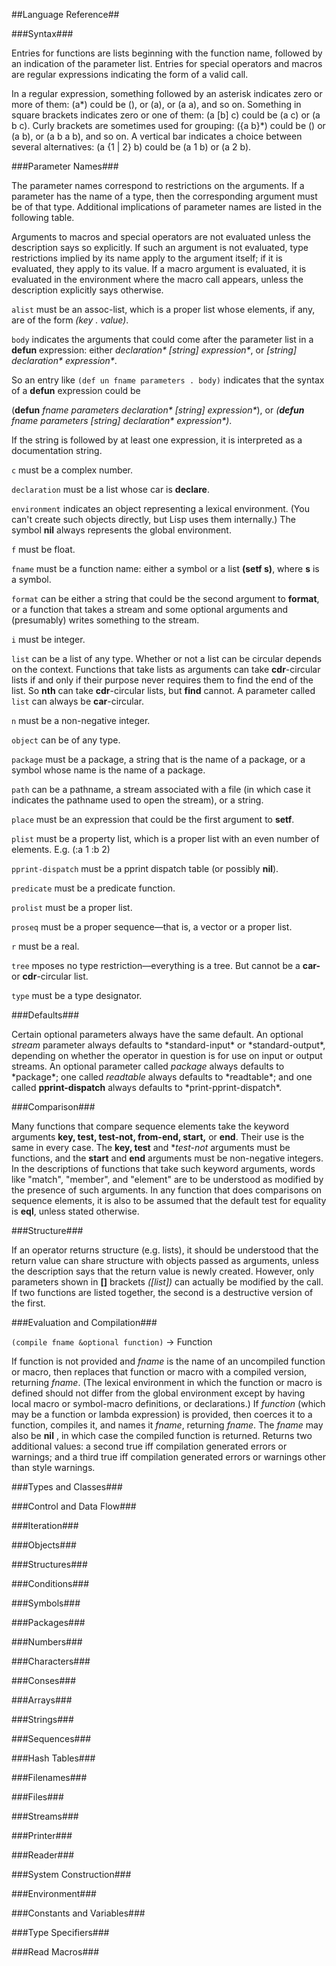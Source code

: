 ##Language Reference##

###Syntax###

Entries for functions are lists beginning with the function name, followed by an
indication of the parameter list. Entries for special operators and macros are regular
expressions indicating the form of a valid call.

In a regular expression, something followed by an asterisk indicates zero or more of them:
(a\*) could be (), or (a), or (a a), and so on. Something in square brackets indicates
zero or one of them: (a [b] c) could be (a c) or (a b c). Curly brackets are sometimes
used for grouping: ({a b}\*) could be () or (a b), or (a b a b), and so on. A vertical bar
indicates a choice between several alternatives:
(a {1 | 2} b) could be (a 1 b) or (a 2 b).

###Parameter Names###

The parameter names correspond to restrictions on the arguments. If a parameter has the
name of a type, then the corresponding argument must be of that type. Additional
implications of parameter names are listed in the following table.

Arguments to macros and special operators are not evaluated unless the description says so
explicitly. If such an argument is not evaluated, type restrictions implied by its name
apply to the argument itself; if it is evaluated, they apply to its value. If a macro
argument is evaluated, it is evaluated in the environment where the macro call appears,
unless the description explicitly says otherwise.

```alist```
must be an assoc-list, which is a proper list whose elements, if any, are of the form
_(key . value)_.

```body```
indicates the arguments that could come after the parameter list in a **defun** expression: either
_declaration\* [string] expression\*_,
or
_[string] declaration\* expression\*_.

So an entry like `(def un fname parameters . body)` indicates that the syntax of a
**defun** expression could be

(**defun** _fname parameters declaration\* [string] expression\*_),
or
_(**defun** fname parameters [string] declaration\* expression\*)_.

If the string is followed by at least one expression, it is interpreted as a documentation string.

```c```
must be a complex number.

```declaration```
must be a list whose car is **declare**.

```environment```
indicates an object representing a lexical environment. (You can't create such objects
directly, but Lisp uses them internally.) The symbol **nil** always represents the global
environment.

```f```
must be float.

```fname```
must be a function name: either a symbol or a list **(setf s)**, where **s** is a symbol.

```format```
can be either a string that could be the second argument to **format**, or a function that
takes a stream and some optional arguments and (presumably) writes something to the
stream.

```i```
must be integer.

```list```
can be a list of any type. Whether or not a list can be circular depends on the
context. Functions that take lists as arguments can take **cdr**-circular lists if and only
if their purpose never requires them to find the end of the list. So **nth** can take
**cdr**-circular lists, but **find** cannot. A parameter called `list` can always be
**car**-circular.

```n```
must be a non-negative integer.

```object```
can be of any type.

```package```
must be a package, a string that is the name of a package, or a symbol whose name is the
name of a package.

```path```
can be a pathname, a stream associated with a file (in which case it indicates the
pathname used to open the stream), or a string.

```place```
must be an expression that could be the first argument to **setf**.

```plist```
must be a property list, which is a proper list with an even number of elements.
E.g. (:a 1 :b 2)

```pprint-dispatch```
must be a pprint dispatch table (or possibly **nil**).

```predicate```
must be a predicate function.

```prolist```
must be a proper list.

```proseq```
must be a proper sequence—that is, a vector or a proper list.

```r```
must be a real.

```tree```
mposes no type restriction—everything is a tree. But cannot be a **car-** or **cdr**-circular
list.

```type```
must be a type designator.

###Defaults###

Certain optional parameters always have the same default. An optional _stream_ parameter
always defaults to \*standard-input\* or \*standard-output\*, depending on whether the
operator in question is for use on input or output streams. An optional parameter called
_package_ always defaults to \*package\*; one called _readtable_ always defaults to
\*readtable\*; and one called **pprint-dispatch** always defaults to
\*print-pprint-dispatch\*.

###Comparison###

Many functions that compare sequence elements take the keyword arguments **key, test,
test-not, from-end, start,** or **end**. Their use is the same in every case. The **key,
test** and **test-not* arguments must be functions, and the **start** and **end**
arguments must be non-negative integers. In the descriptions of functions that take such
keyword arguments, words like "match", "member", and "element" are to be understood as
modified by the presence of such arguments.  In any function that does comparisons on
sequence elements, it is also to be assumed that the default test for equality is **eql**,
unless stated otherwise.

###Structure###

If an operator returns structure (e.g. lists), it should be understood that the return
value can share structure with objects passed as arguments, unless the description says
that the return value is newly created. However, only parameters shown in **[]** brackets
_([list])_ can actually be modified by the call. If two functions are listed together, the
second is a destructive version of the first.


###Evaluation and Compilation###

`(compile fname &optional function)` -> Function

If function is not provided and _fname_ is the name of an uncompiled function or macro,
then replaces that function or macro with a compiled version, returning _fname_. (The
lexical environment in which the function or macro is defined should not differ from the
global environment except by having local macro or symbol-macro definitions, or
declarations.) If _function_ (which may be a function or lambda expression) is provided,
then coerces it to a function, compiles it, and names it _fname_, returning _fname_. The
_fname_ may also be **nil** , in which case the compiled function is returned. Returns two
additional values: a second true iff compilation generated errors or warnings; and a third
true iff compilation generated errors or warnings other than style warnings.



###Types and Classes###


###Control and Data Flow###


###Iteration###


###Objects###


###Structures###


###Conditions###


###Symbols###


###Packages###


###Numbers###


###Characters###


###Conses###


###Arrays###


###Strings###


###Sequences###


###Hash Tables###


###Filenames###


###Files###


###Streams###


###Printer###


###Reader###


###System Construction###


###Environment###


###Constants and Variables###


###Type Specifiers###


###Read Macros###
